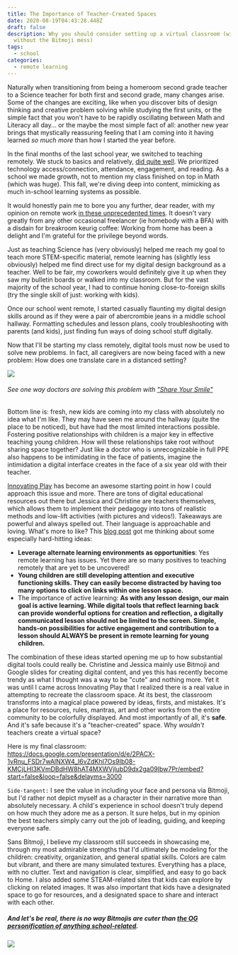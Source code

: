 ```yaml
---
title: The Importance of Teacher-Created Spaces
date: 2020-08-19T04:43:28.448Z
draft: false
description: Why you should consider setting up a virtual classroom (with or
  without the Bitmoji mess)
tags:
  - school
categories:
  - remote learning
---
```

Naturally when transitioning from being a homeroom second grade teacher to a Science teacher for both first and second grade, many changes arise.  Some of the changes are exciting, like when you discover bits of design thinking and creative problem solving while studying the first units, or the simple fact that you won't have to be rapidly oscillating between Math and Literacy all day... or the maybe the most simple fact of all:  another new year brings that mystically reassuring feeling that I am coming into it having learned *so much more* than how I started the year before. 

In the final months of the last school year, we switched to teaching remotely.  We stuck to basics and relatively, [did quite well](https://nypost.com/2020/05/17/success-academy-making-remote-learning-work-as-regular-schools-flail/).  We prioritized technology access/connection, attendance, engagement, and reading.  As a school we made growth, not to mention my class finished on top in Math (which was huge). This fall, we're diving deep into content, mimicking as much in-school learning systems as possible.  

It would honestly pain me to bore you any further, dear reader, with my opinion on remote work [in these unprecedented times](https://twitter.com/yayalexisgay/status/1283065952620306432?s=20).  It doesn't vary greatly from any other occasional freelancer (ie homebody with a BFA) with a disdain for breakroom keurig coffee:  Working from home has been a delight and I'm grateful for the privilege beyond words. 

Just as teaching Science has (very obviously) helped me reach my goal to teach more STEM-specific material, remote learning has (slightly less obviously) helped me find direct use for my digital design background as a teacher.  Well to be fair, my coworkers would definitely give it up when they saw my bulletin boards or walked into my classroom.  But for the vast majority of the school year, I had to continue honing close-to-foreign skills (try the single skill of just: working with kids).  

Once our school went remote, I started casually flaunting my digital design skills around as if they were a pair of abercrombie jeans in a middle school hallway.  Formatting schedules and lesson plans, cooly troubleshooting with parents (and kids), just finding fun ways of doing school stuff digitally.  

Now that I'll be starting my class remotely, digital tools must now be used to solve new problems.  In fact, all caregivers are now being faced with a new problem: How does one translate care in a distanced setting? 

![](https://www.aha.org/sites/default/files/2020-04/HCWs_wearing_photos-700x532.jpg)

###### See one way doctors are solving this problem with ["Share Your Smile"](https://www.aha.org/other-resources/2020-04-20-health-care-workers-ppe-wear-photos-themselves-smiling-comfort-patients)

Bottom line is: fresh, new kids are coming into my class with absolutely no idea what I'm like.  They may have seen me around the hallway (quite the place to be noticed), but have had the most limited interactions possible.  Fostering positive relationships with children is a major key in effective teaching young children.  How will these relationships take root without sharing space together?  Just like a doctor who is unrecognizable in full PPE also happens to be intimidating in the face of patients, imagine the intimidation a digital interface creates in the face of a six year old with their teacher.  

[Innovating Play](https://www.innovatingplay.world/) has become an awesome starting point in how I could approach this issue and more.  There are tons of digital educational resources out there but Jessica and Christine are teachers themselves, which allows them to implement their pedagogy into tons of realistic methods and low-lift activities (with pictures and videos!).  Takeaways are powerful and always spelled out.  Their language is approachable and loving.  What's more to like?  This [blog post](https://www.innovatingplay.world/meaningful-tech-integration-for-littles-10-blended-lesson-design-tips/) got me thinking about some especially hard-hitting ideas: 

* **Leverage alternate learning environments as opportunities**:  Yes remote learning has issues.  Yet there are so many positives to teaching remotely that are yet to be uncovered! 
* **Young children are still developing attention and executive functioning skills. They can easily become distracted by having too many options to click on links within one lesson space.**
* The importance of active learning: **As with any lesson design, our main goal is active learning. While digital tools that reflect learning back can provide wonderful options for creation and reflection, a digitally communicated lesson should not be limited to the screen. Simple, hands-on possibilities for active engagement and contribution to a lesson should ALWAYS be present in remote learning for young children.**

The combination of these ideas started opening me up to how substantial digital tools could really be.  Christine and Jessica mainly use Bitmoji and Google slides for creating digital content, and yes this has recently become trendy as what I thought was a way to be "cute" and nothing more.  Yet it was until I came across Innovating Play that I realized there is a real value in attempting to recreate the classroom space.  At its best, the classroom transforms into a magical place powered by ideas, firsts, and mistakes.  It's a place for resources, rules, mantras, art and other works from the entire community to be colorfully displayed.  And most importantly of all, it's **safe**.  And it's safe because it's a "teacher-created" space.  Why *wouldn't* teachers create a virtual space?      

Here is my final classroom:  https://docs.google.com/presentation/d/e/2PACX-1vRnu_FSDr7wAlNXW4_I6vZdKhI7Os9Ib08-KMCjLHI3KVmDBdHW8hAT4MXWVjIubD9dx2ga09Ibw7Pr/embed?start=false&loop=false&delayms=3000

`Side-tangent:` I see the value in including your face and persona via Bitmoji, but I'd rather not depict myself as a character in their narrative more than absolutely necessary.  A child's experience in school doesn't truly depend on how much they adore me as a person.  It sure helps, but in my opinion the best teachers simply carry out the job of leading, guiding, and keeping everyone safe.  

Sans Bitmoji, I believe my classroom still succeeds in showcasing me, through my most admirable strengths that I'd ultimately be modeling for the children:  creativity, organization, and general spatial skills.  Colors are calm but vibrant, and there are many simulated textures.  Everything has a place, with no clutter.  Text and navigation is clear, simplified, and easy to go back to Home.  I also added some STEAM-related sites that kids can explore by clicking on related images.  It was also important that kids have a designated space to go for resources, and a designated space to share and interact with each other.     

##### And let's be real, there is no way Bitmojis are cuter than [the OG personification of anything school-related](https://www.amazon.com/Carson-Dellosa-5551-Carson-Dellosa-Pencils/dp/B000F8X8UQ).

![](https://secure.img1-fg.wfcdn.com/im/21539201/resize-h800-w800%5Ecompr-r85/8000/80009395/Novel+Note+School+Bus+Calendar.jpg)